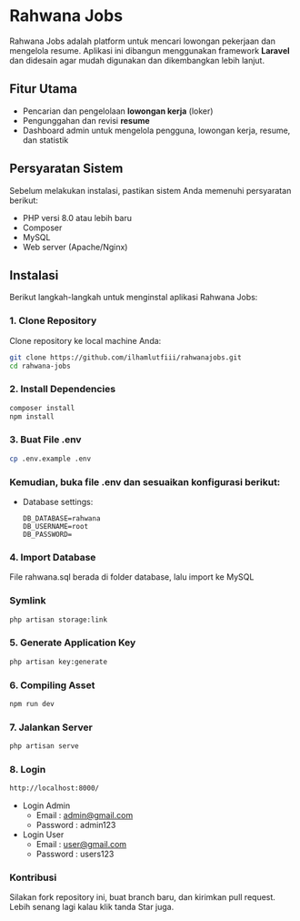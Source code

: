 # Rahwana Jobs

Rahwana Jobs adalah platform untuk mencari lowongan pekerjaan dan mengelola resume. Aplikasi ini dibangun menggunakan framework **Laravel** dan didesain agar mudah digunakan dan dikembangkan lebih lanjut.

## Fitur Utama
- Pencarian dan pengelolaan **lowongan kerja** (loker)
- Pengunggahan dan revisi **resume**
- Dashboard admin untuk mengelola pengguna, lowongan kerja, resume, dan statistik

## Persyaratan Sistem
Sebelum melakukan instalasi, pastikan sistem Anda memenuhi persyaratan berikut:
- PHP versi 8.0 atau lebih baru
- Composer
- MySQL
- Web server (Apache/Nginx)

## Instalasi

Berikut langkah-langkah untuk menginstal aplikasi Rahwana Jobs:

### 1. Clone Repository
Clone repository ke local machine Anda:
```bash
git clone https://github.com/ilhamlutfiii/rahwanajobs.git
cd rahwana-jobs
```
### 2. Install Dependencies
```bash
composer install
npm install
```
### 3. Buat File .env
```bash
cp .env.example .env
```
### Kemudian, buka file .env dan sesuaikan konfigurasi berikut:
- Database settings:
  ```env
  DB_DATABASE=rahwana
  DB_USERNAME=root
  DB_PASSWORD=
  ```
### 4. Import Database
File rahwana.sql berada di folder database, lalu import ke MySQL
### Symlink
```bash
php artisan storage:link
```
### 5. Generate Application Key
```bash
php artisan key:generate
```
### 6. Compiling Asset
```bash
npm run dev
```
### 7. Jalankan Server
```bash
php artisan serve
```
### 8. Login 
```bash
http://localhost:8000/
```
- Login Admin
    * Email     : admin@gmail.com
    * Password  : admin123
- Login User
    * Email     : user@gmail.com
    * Password  : users123

### Kontribusi
Silakan fork repository ini, buat branch baru, dan kirimkan pull request. Lebih senang lagi kalau klik tanda Star juga.
